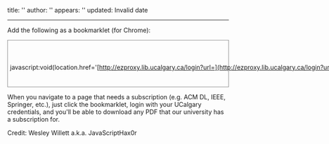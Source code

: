 title: ''
author: ''
appears: ''
updated: Invalid date

---

Add the following as a bookmarklet (for Chrome):

<div style="white-space: pre; padding: 5px; border: 1px solid #888;"> 

javascript:void(location.href='[http://ezproxy.lib.ucalgary.ca/login?url=](http://ezproxy.lib.ucalgary.ca/login?url=)'+location.href)

</div>

When you navigate to a page that needs a subscription (e.g. ACM DL, IEEE, Springer, etc.), just click the bookmarklet, login with your UCalgary credentials, and you'll be able to download any PDF that our university has a subscription for.

Credit: Wesley Willett a.k.a. JavaScriptHax0r

